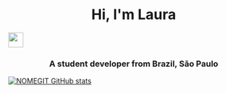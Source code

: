 <h1 align="center">Hi, I'm Laura</h1> <img src=https://github.com/TheDudeThatCode/TheDudeThatCode/blob/master/Assets/Earth.gif width="30">
<h3 align="center">A student developer from Brazil, São Paulo</h3>

[![NOMEGIT GitHub stats](https://github-readme-stats.vercel.app/api?username=laura4343)](https://github.com/laura4343/github-readme-stats)
